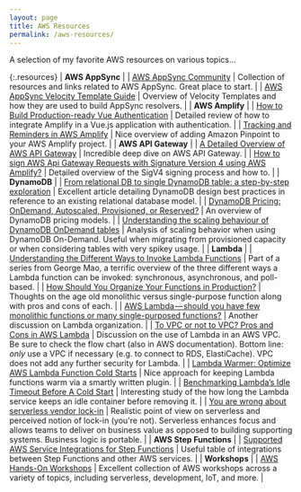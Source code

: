 ```yaml
---
layout: page
title: AWS Resources
permalink: /aws-resources/
---
```


A selection of my favorite AWS resources on various topics...

{:.resources}
| **AWS AppSync** |
| [AWS AppSync Community](https://github.com/aws/aws-appsync-community) | Collection of resources and links related to AWS AppSync. Great place to start. |
| [AWS AppSync Velocity Template Guide](https://medium.com/@gerard.sans/aws-appsync-velocity-templates-guide-55b9d2bff053) | Overview of Velocity Templates and how they are used to build AppSync resolvers. |
| **AWS Amplify** |
| [How to Build Production-ready Vue Authentication](https://dev.to/dabit3/how-to-build-production-ready-vue-authentication-23mk) | Detailed review of how to integrate Amplify in a Vue.js application with authentication. |
| [Tracking and Reminders in AWS Amplify](https://geromekevin.com/tracking-and-email-reminders-in-aws-amplify/) | Nice overview of adding Amazon Pinpoint to your AWS Amplify project. |
| **AWS API Gateway** |
| [A Detailed Overview of AWS API Gateway](https://www.alexdebrie.com/posts/api-gateway-elements/) | Incredible deep dive on AWS API Gateway. |
| [How to sign AWS Api Gateway Requests with Signature Version 4 using AWS Amplify?](https://jun711.github.io/aws/how-to-sign-api-gateway-requests-with-signature-version-4-using-aws-amplify/) | Detailed overview of the SigV4 signing process and how to. |
| **DynamoDB** |
| [From relational DB to single DynamoDB table: a step-by-step exploration](https://www.trek10.com/blog/dynamodb-single-table-relational-modeling/) | Excellent article detailing DynamoDB design best practices in reference to an existing relational database model. |
| [DynamoDB Pricing: OnDemand, Autoscaled, Provisioned, or Reserved?](https://www.trek10.com/blog/findev-dynamodb-pricing-analysis/) | An overview of DynamoDB pricing models. |
| [Understanding the scaling behaviour of DynamoDB OnDemand tables](https://theburningmonk.com/2019/03/understanding-the-scaling-behaviour-of-dynamodb-ondemand-tables/) | Analysis of scaling behavior when using DynamoDB On-Demand. Useful when migrating from provisioned capacity or when considering tables with very spikey usage. |
| **Lambda** |
| [Understanding the Different Ways to Invoke Lambda Functions](https://aws.amazon.com/blogs/architecture/understanding-the-different-ways-to-invoke-lambda-functions/) | Part of a series from George Mao, a terrific overview of the three different ways a Lambda function can be invoked: synchronous, asynchronous, and poll-based. |
| [How Should You Organize Your Functions in Production?](https://epsagon.com/blog/how-should-you-organize-your-functions-in-roduction/) | Thoughts on the age old monolithic versus single-purpose function along with pros and cons of each. |
| [AWS Lambda — should you have few monolithic functions or many single-purposed functions?](https://hackernoon.com/aws-lambda-should-you-have-few-monolithic-functions-or-many-single-purposed-functions-8c3872d4338f) | Another discussion on Lambda organization. |
| [To VPC or not to VPC? Pros and Cons in AWS Lambda](https://lumigo.io/blog/to-vpc-or-not-to-vpc-in-aws-lambda/) | Discussion on the use of Lambda in an AWS VPC. Be sure to check the flow chart (also in AWS documentation). Bottom line: *only* use a VPC if necessary (e.g. to connect to RDS, ElastiCache). VPC does not add any further security for Lambda. |
| [Lambda Warmer: Optimize AWS Lambda Function Cold Starts](https://www.jeremydaly.com/lambda-warmer-optimize-aws-lambda-function-cold-starts/) | Nice approach for keeping Lambda functions warm via a smartly written plugin. |
| [Benchmarking Lambda’s Idle Timeout Before A Cold Start](https://kevinslin.com/aws/lambda_cold_start_idle/) | Interesting study of the how long the Lambda service keeps an idle container before removing it. |
| [You are wrong about serverless vendor lock-in](https://lumigo.io/blog/you-are-wrong-about-serverless-vendor-lock-in/) | Realistic point of view on serverless and perceived notion of lock-in (you're not). Serverless enhances focus and allows teams to deliver on business value as opposed to building supporting systems. Business logic is portable. |
| **AWS Step Functions** |
| [Supported AWS Service Integrations for Step Functions](https://docs.aws.amazon.com/step-functions/latest/dg/connect-supported-services.html) | Useful table of integrations between Step Functions and other AWS services. |
| **Workshops** |
| [AWS Hands-On Workshops](https://github.com/angelarw/aws-hands-on-workshops) | Excellent collection of AWS workshops across a variety of topics, including serverless, development, IoT, and more. |
